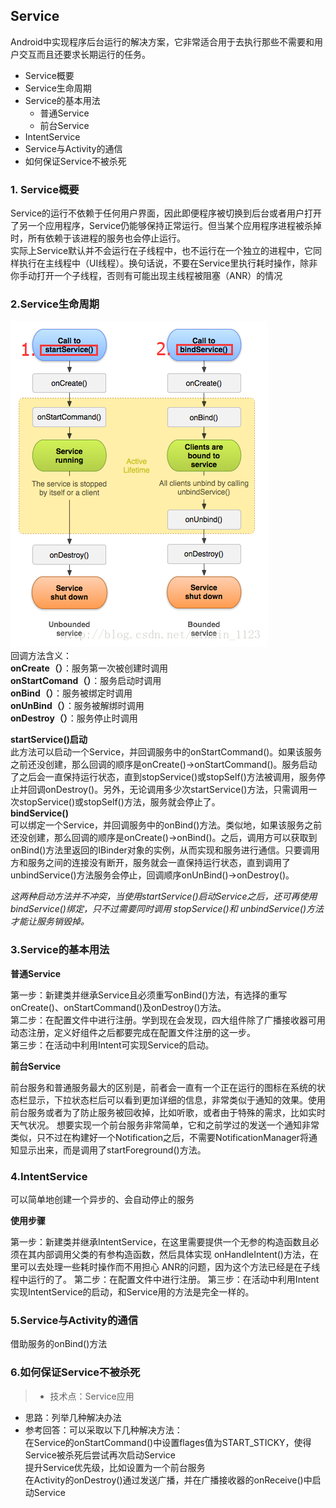 ## Service

Android中实现程序后台运行的解决方案，它非常适合用于去执行那些不需要和用户交互而且还要求长期运行的任务。

- Service概要
- Service生命周期
- Service的基本用法
	- 普通Service
	- 前台Service
- IntentService
- Service与Activity的通信
- 如何保证Service不被杀死

### 1. Service概要
Service的运行不依赖于任何用户界面，因此即便程序被切换到后台或者用户打开了另一个应用程序，Service仍能够保持正常运行。但当某个应用程序进程被杀掉时，所有依赖于该进程的服务也会停止运行。<br/>
实际上Service默认并不会运行在子线程中，也不运行在一个独立的进程中，它同样执行在主线程中（UI线程）。换句话说，不要在Service里执行耗时操作，除非你手动打开一个子线程，否则有可能出现主线程被阻塞（ANR）的情况
### 2.Service生命周期
![Service生命周期](https://github.com/wuyzh/Interview/blob/master/res/Service生命周期.png?raw=true)<br/>
回调方法含义：<br/>
**onCreate（）**：服务第一次被创建时调用<br/>
**onStartComand（）**：服务启动时调用<br/>
**onBind（）**：服务被绑定时调用<br/>
**onUnBind（）**：服务被解绑时调用<br/>
**onDestroy（）**：服务停止时调用<br/>

**startService()启动**<br/>
此方法可以启动一个Service，并回调服务中的onStartCommand()。如果该服务之前还没创建，那么回调的顺序是onCreate()->onStartCommand()。服务启动了之后会一直保持运行状态，直到stopService()或stopSelf()方法被调用，服务停止并回调onDestroy()。另外，无论调用多少次startService()方法，只需调用一次stopService()或stopSelf()方法，服务就会停止了。<br/>
**bindService()**<br/>
可以绑定一个Service，并回调服务中的onBind()方法。类似地，如果该服务之前还没创建，那么回调的顺序是onCreate()->onBind()。之后，调用方可以获取到onBind()方法里返回的IBinder对象的实例，从而实现和服务进行通信。只要调用方和服务之间的连接没有断开，服务就会一直保持运行状态，直到调用了unbindService()方法服务会停止，回调顺序onUnBind()->onDestroy()。

_这两种启动方法并不冲突，当使用startService()启动Service之后，还可再使用bindService()绑定，只不过需要同时调用 stopService()和 unbindService()方法才能让服务销毁掉。_

### 3.Service的基本用法

**普通Service**

第一步：新建类并继承Service且必须重写onBind()方法，有选择的重写onCreate()、onStartCommand()及onDestroy()方法。<br/>
第二步：在配置文件中进行注册。学到现在会发现，四大组件除了广播接收器可用动态注册，定义好组件之后都要完成在配置文件注册的这一步。<br/>
第三步：在活动中利用Intent可实现Service的启动。<br/>

**前台Service**

前台服务和普通服务最大的区别是，前者会一直有一个正在运行的图标在系统的状态栏显示，下拉状态栏后可以看到更加详细的信息，非常类似于通知的效果。使用前台服务或者为了防止服务被回收掉，比如听歌，或者由于特殊的需求，比如实时天气状况。
想要实现一个前台服务非常简单，它和之前学过的发送一个通知非常类似，只不过在构建好一个Notification之后，不需要NotificationManager将通知显示出来，而是调用了startForeground()方法。

### 4.IntentService

可以简单地创建一个异步的、会自动停止的服务

**使用步骤**

第一步：新建类并继承IntentService，在这里需要提供一个无参的构造函数且必须在其内部调用父类的有参构造函数，然后具体实现 onHandleIntent()方法，在里可以去处理一些耗时操作而不用担心 ANR的问题，因为这个方法已经是在子线程中运行的了。
第二步：在配置文件中进行注册。
第三步：在活动中利用Intent实现IntentService的启动，和Service用的方法是完全一样的。

### 5.Service与Activity的通信

借助服务的onBind()方法

### 6.如何保证Service不被杀死
>- 技术点：Service应用<br/>
- 思路：列举几种解决办法<br/>
- 参考回答：可以采取以下几种解决方法：<br/>
在Service的onStartCommand()中设置flages值为START_STICKY，使得Service被杀死后尝试再次启动Service<br/>
提升Service优先级，比如设置为一个前台服务<br/>
在Activity的onDestroy()通过发送广播，并在广播接收器的onReceive()中启动Service

